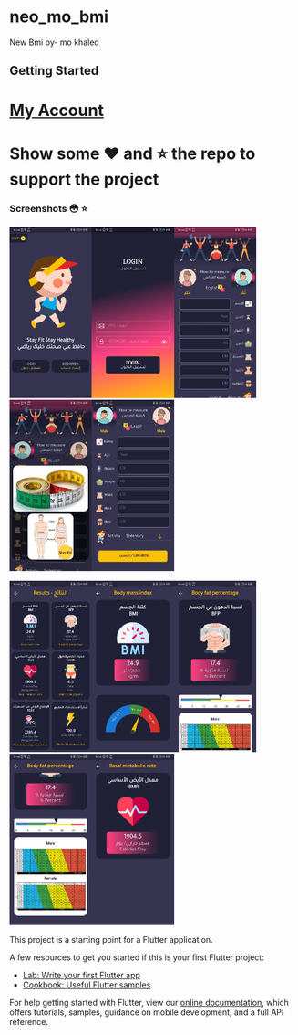 # neo_mo_bmi

New Bmi by- mo khaled
## Getting Started

# [My Account](https://www.linkedin.com/in/mohamed-khaled-selim/)
# Show some :heart: and :star: the repo to support the project

### Screenshots 😳 :star: 

<img src="screens/Screenshot_20210730_160047_com.neomo.neo_mo_bmi.jpg" height="300em" /><img src="screens/Screenshot_20210730_160054_com.neomo.neo_mo_bmi.jpg" height="300em" /><img src="screens/Screenshot_20210730_160104_com.neomo.neo_mo_bmi.jpg" height="300em" /><img src="screens/Screenshot_20210730_160115_com.neomo.neo_mo_bmi.jpg" height="300em" /><img src="screens/Screenshot_20210730_160119_com.neomo.neo_mo_bmi.jpg" height="300em" />


<img src="screens/Screenshot_20210730_160148_com.neomo.neo_mo_bmi.jpg" height="300em" /><img src="screens/Screenshot_20210730_160152_com.neomo.neo_mo_bmi.jpg" height="300em" /><img src="screens/Screenshot_20210730_160201_com.neomo.neo_mo_bmi.jpg" height="300em" /><img src="screens/Screenshot_20210730_160206_com.neomo.neo_mo_bmi.jpg" height="300em" /><img src="screens/Screenshot_20210730_160216_com.neomo.neo_mo_bmi.jpg" height="300em" />


This project is a starting point for a Flutter application.

A few resources to get you started if this is your first Flutter project:

- [Lab: Write your first Flutter app](https://flutter.dev/docs/get-started/codelab)
- [Cookbook: Useful Flutter samples](https://flutter.dev/docs/cookbook)

For help getting started with Flutter, view our
[online documentation](https://flutter.dev/docs), which offers tutorials,
samples, guidance on mobile development, and a full API reference.


